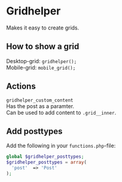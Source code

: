 # Gridhelper
Makes it easy to create grids.

## How to show a grid
Desktop-grid: `gridhelper();`   
Mobile-grid: `mobile_grid();`

## Actions
`gridhelper_custom_content`   
Has the post as a paramter.   
Can be used to add content to `.grid__inner`.

## Add posttypes
Add the following in your `functions.php`-file:
```php
global $gridhelper_posttypes;
$gridhelper_posttypes = array(
  'post'  => 'Post'
);
```
